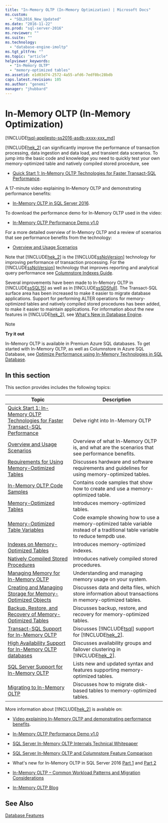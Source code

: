 ```yaml
---
title: "In-Memory OLTP (In-Memory Optimization) | Microsoft Docs"
ms.custom: 
  - "SQL2016_New_Updated"
ms.date: "2016-11-22"
ms.prod: "sql-server-2016"
ms.reviewer: ""
ms.suite: ""
ms.technology: 
  - "database-engine-imoltp"
ms.tgt_pltfrm: ""
ms.topic: "article"
helpviewer_keywords: 
  - "In-Memory OLTP"
  - "memory-optimized tables"
ms.assetid: e1d03d74-2572-4a55-afd6-7edf0bc28bdb
caps.latest.revision: 105
ms.author: "genemi"
manager: "jhubbard"
---
```

# In-Memory OLTP (In-Memory Optimization)
[!INCLUDE[tsql-appliesto-ss2016-asdb-xxxx-xxx_md](../../relational-databases/data-compression/includes/tsql-appliesto-ss2016-asdb-xxxx-xxx-md.md)]

 [!INCLUDE[hek_2](../../relational-databases/in-memory-oltp/includes/hek-2-md.md)] can significantly improve the performance of transaction processing, data ingestion and data load, and transient data scenarios.  To jump into the basic code and knowledge you need to quickly test your own memory-optimized table and natively compiled stored procedure, see
 -  [Quick Start 1: In-Memory OLTP Technologies for Faster Transact-SQL Performance](../Topic/Quick%20Start%201:%20In-Memory%20OLTP%20Technologies%20for%20Faster%20Transact-SQL%20Performance.md).  
 
A 17-minute video explaining In-Memory OLTP and demonstrating performance benefits:

-  [In-Memory OLTP in SQL Server 2016](https://www.youtube.com/watch?v=l5l5eophmK4).

To download the performance demo for In-Memory OLTP used in the video: 

- [In-Memory OLTP Performance Demo v1.0](https://github.com/Microsoft/sql-server-samples/releases/tag/in-memory-oltp-demo-v1.0)

For a more detailed overview of In-Memory OLTP and a review of scenarios that see performance benefits from the technology:

- [Overview and Usage Scenarios](../../relational-databases/in-memory-oltp/overview-and-usage-scenarios.md)
 
 Note that [!INCLUDE[hek_2](../../relational-databases/in-memory-oltp/includes/hek-2-md.md)] is the [!INCLUDE[ssNoVersion](../../advanced-analytics/r-services/includes/ssnoversion-md.md)] technology for improving performance of transaction processing. For the [!INCLUDE[ssNoVersion](../../advanced-analytics/r-services/includes/ssnoversion-md.md)] technology that improves reporting and analytical query performance see [Columnstore Indexes Guide](../Topic/Columnstore%20Indexes%20Guide.md).
  
 Several improvements have been made to In-Memory OLTP in [!INCLUDE[ssSQL15](../../analysis-services/powershell/includes/sssql15-md.md)] as well as in [!INCLUDE[ssSDSfull](../../analysis-services/multidimensional-models/includes/sssdsfull-md.md)]. The Transact-SQL surface area has been increased to make it easier to migrate database applications. Support for performing ALTER operations for memory-optimized tables and natively compiled stored procedures has been added, to make it easier to maintain applications. For information about the new features in [!INCLUDE[hek_2](../../relational-databases/in-memory-oltp/includes/hek-2-md.md)], see [What's New in Database Engine](../Topic/What's%20New%20in%20Database%20Engine.md).  
  
> [!NOTE]  
>  **Try it out**  
>   
>  In-Memory OLTP is available in Premium Azure SQL databases. To get started with In-Memory OLTP, as well as Columnstore in Azure SQL Database, see [Optimize Performance using In-Memory Technologies in SQL Database](https://azure.microsoft.com/documentation/articles/sql-database-in-memory/).  
  

## In this section  
 This section provides includes the following topics:  
  
|Topic|Description|  
|-----------|-----------------|  
|[Quick Start 1: In-Memory OLTP Technologies for Faster Transact-SQL Performance](../Topic/Quick%20Start%201:%20In-Memory%20OLTP%20Technologies%20for%20Faster%20Transact-SQL%20Performance.md)|Delve right into In-Memory OLTP|
|[Overview and Usage Scenarios](../../relational-databases/in-memory-oltp/overview-and-usage-scenarios.md)|Overview of what In-Memory OLTP is, and what are the scenarios that see performance benefits.|
|[Requirements for Using Memory-Optimized Tables](../../relational-databases/in-memory-oltp/requirements-for-using-memory-optimized-tables.md)|Discusses hardware and software requirements and guidelines for using memory-optimized tables.|  
|[In-Memory OLTP Code Samples](../../relational-databases/in-memory-oltp/in-memory-oltp-code-samples.md)|Contains code samples that show how to create and use a memory-optimized table.|  
|[Memory-Optimized Tables](../../relational-databases/in-memory-oltp/memory-optimized-tables.md)|Introduces memory-optimized tables.|  
|[Memory-Optimized Table Variables](../Topic/Memory-Optimized%20Table%20Variables.md)|Code example showing how to use a memory-optimized table variable instead of a traditional table variable to reduce tempdb use.|  
|[Indexes on Memory-Optimized Tables](../Topic/Indexes%20on%20Memory-Optimized%20Tables.md)|Introduces memory-optimized indexes.|  
|[Natively Compiled Stored Procedures](../../relational-databases/in-memory-oltp/natively-compiled-stored-procedures.md)|Introduces natively compiled stored procedures.|  
|[Managing Memory for In-Memory OLTP](../Topic/Managing%20Memory%20for%20In-Memory%20OLTP.md)|Understanding and managing memory usage on your system.|  
|[Creating and Managing Storage for Memory-Optimized Objects](../../relational-databases/in-memory-oltp/creating-and-managing-storage-for-memory-optimized-objects.md)|Discusses data and delta files, which store information about transactions in memory-optimized tables.|  
|[Backup, Restore, and Recovery of Memory-Optimized Tables](../Topic/Backup,%20Restore,%20and%20Recovery%20of%20Memory-Optimized%20Tables.md)|Discusses backup, restore, and recovery for memory-optimized tables.|  
|[Transact-SQL Support for In-Memory OLTP](../../relational-databases/in-memory-oltp/transact-sql-support-for-in-memory-oltp.md)|Discusses [!INCLUDE[tsql](../../advanced-analytics/r-services/includes/tsql-md.md)] support for [!INCLUDE[hek_2](../../relational-databases/in-memory-oltp/includes/hek-2-md.md)].|  
|[High Availability Support for In-Memory OLTP databases](../../relational-databases/in-memory-oltp/high-availability-support-for-in-memory-oltp-databases.md)|Discusses availability groups and failover clustering in [!INCLUDE[hek_2](../../relational-databases/in-memory-oltp/includes/hek-2-md.md)].|  
|[SQL Server Support for In-Memory OLTP](../../relational-databases/in-memory-oltp/sql-server-support-for-in-memory-oltp.md)|Lists new and updated syntax and features supporting memory-optimized tables.|  
|[Migrating to In-Memory OLTP](../../relational-databases/in-memory-oltp/migrating-to-in-memory-oltp.md)|Discusses how to migrate disk-based tables to memory-optimized tables.|  
  
 More information about [!INCLUDE[hek_2](../../relational-databases/in-memory-oltp/includes/hek-2-md.md)] is available on:  

- [Video explaining In-Memory OLTP and demonstrating performance benefits](https://www.youtube.com/watch?v=l5l5eophmK4).

- [In-Memory OLTP Performance Demo v1.0](https://github.com/Microsoft/sql-server-samples/releases/tag/in-memory-oltp-demo-v1.0)

-   [SQL Server In-Memory OLTP Internals Technical Whitepaper](https://msdn.microsoft.com/library/mt764316.aspx)  

-   [SQL Server In-Memory OLTP and Columnstore Feature Comparison](http://download.microsoft.com/download/D/0/0/D0075580-6D72-403D-8B4D-C3BD88D58CE4/SQL_Server_2016_In_Memory_OLTP_and_Columnstore_Comparison_White_Paper.pdf)

-   What's new for In-Memory OLTP in SQL Server 2016 [Part 1](https://blogs.msdn.microsoft.com/sqlserverstorageengine/2015/11/12/in-memory-oltp-whats-new-in-sql2016-ctp3/) and [Part 2](https://blogs.msdn.microsoft.com/sqlserverstorageengine/2016/03/25/whats-new-for-in-memory-oltp-in-sql-server-2016-since-ctp3/)
  
-   [In-Memory OLTP – Common Workload Patterns and Migration Considerations](http://msdn.microsoft.com/library/dn673538.aspx)  
  
-   [In-Memory OLTP Blog](http://go.microsoft.com/fwlink/?LinkId=311696)  
  
## See Also  
 [Database Features](../../relational-databases/database-features.md)  
  
  